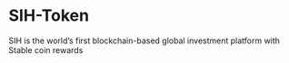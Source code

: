 # SIH-Token
SIH is the world’s first blockchain-based global investment platform with Stable coin rewards
